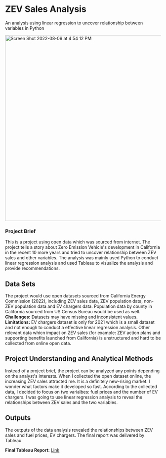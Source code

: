 # ZEV Sales Analysis
An analysis using linear regression to uncover relationship between variables in Python

<img width="600" alt="Screen Shot 2022-08-09 at 4 54 12 PM" src="https://user-images.githubusercontent.com/105080282/183781456-cf8b6783-b0e1-4f06-bafb-ce49486d149f.png">


### Project Brief
This is a project using open data which was sourced from internet. The project tells a story about Zero Emission Vehicle's development in California in the recent 10 more years and tried to uncover relationship between ZEV sales and other variables. The analysis was mainly used Python to conduct linear regression analysis and used Tableau to visualize the analysis and provide recommendations.

## Data Sets
The project would use open datasets sourced from California Energy Commission (2022), including ZEV sales data, ZEV population data, non-ZEV population data and EV chargers data. Population data by county in California sourced from US Census Bureau would be used as well.  
**Challenges:** Datasets may have missing and inconsistent values.  
**Limitations:** EV chargers dataset is only for 2021 which is a small dataset and not enough to conduct a effective linear regression analysis. Other relevant data whicn impact on ZEV sales (for example: ZEV action plans and supporting benefits launched from California) is unstructured and hard to be collected from online open data.

## Project Understanding and Analytical Methods
Instead of a project brief, the project can be analyzed any points depending on the analyst's interests. When I collected the open dataset online, the increasing ZEV sales attracted me. It is a definitely new-rising market. I wonder what factors make it developed so fast. According to the collected data, I decided to focus on two varialbes: fuel prices and the number of EV chargers. I was going to use linear regression analysis to reveal the relationships between ZEV sales and the two variables.


## Outputs
The outputs of the data analysis revealed the relationships between ZEV sales and fuel prices, EV chargers. The final report was delivered by Tableau.
  
**Final Tableau Report:** [Link](https://public.tableau.com/app/profile/elva7348/viz/ZEVSalesinCalifornia/ZEVSalesAnalysis#1)
